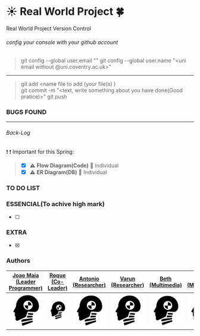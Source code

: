 # :sunny: Real World Project :four_leaf_clover:
Real World Project Version Control 

###### config your console with your github account
> git config --global user.email "<uni email>"
> git config --global user.name "<uni email without @uni.coventry.ac.uk>"
---
> git add <name file to add (your file(s) ) <br>
> git commit -m "<text, write something about you have done(Good pratice)>"
git push



### BUGS FOUND






---




###### Back-Log


:exclamation: :exclamation: Important for this Spring:
> - [x] :warning: __Flow Diagram(Code)__ :japanese_goblin: Individual
> - [x] :warning: __ER Diagram(DB)__ :japanese_goblin: Individual


### TO DO LIST

### ESSENCIAL(To achive high mark)
- [ ]

### EXTRA 

- [x] 





### Authors

|  [Joao Maia <br> (Leader Programmer)](https://github.coventry.ac.uk/deoiveij/)  |  [Roque <br> (Co-Leader)](https://github.coventry.ac.uk/cardosoa)  | [Antonio <br> (Researcher)](https://github.coventry.ac.uk/belezama)  | [Varun <br> (Researcher)](https://github.coventry.ac.uk/mamtaniv)  | [Beth <br> (Multimedia)](https://github.coventry.ac.uk/kitchenb)  |[Edward <br> (Multimedia)](https://github.coventry.ac.uk/kitchenb) | [kristiana <br> (Multimedia)](https://github.coventry.ac.uk/druseikk)  |
| ------------- | ------------- | ------------- | ------------- | ------------- | ------------- | ------------- |
| <a href="^^"><img src="dummy.png" width="100"></a> | <a href="^^"><img src="dummy.png" width="100"></a>  | <a href="^^"><img src="dummy.png" width="100"></a>  | <a href="^^"><img src="dummy.png" width="100"></a>  | <a href="^^"><img src="dummy.png" width="100"></a>  | <a href="^^"><img src="dummy.png" width="100"></a>  | <a href="^^"><img src="dummy.png" width="100"></a> |
